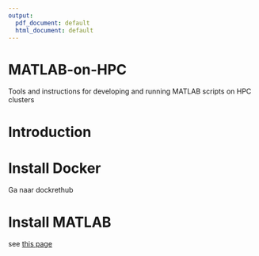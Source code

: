 ```yaml
---
output:
  pdf_document: default
  html_document: default
---
```

# MATLAB-on-HPC
Tools and instructions for developing and running MATLAB scripts on HPC clusters

# Introduction

# Install Docker
Ga naar dockrethub

# Install MATLAB

see [this page](./matlab.md)
